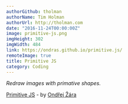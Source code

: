 ```yaml
---
authorGithub: tholman
authorName: Tim Holman
authorUrl: http://tholman.com
date: "2016-11-24T00:00:00Z"
image: primitive-js.png
imgHeight: 302
imgWidth: 484
link: https://ondras.github.io/primitive.js/
remoteImage: true
title: Primitive JS
category: Coding
---
```


_Redraw images with primative shapes._

[Primitive JS](https://ondras.github.io/primitive.js) - by [Ondřej Žára](http://ondras.zarovi.cz/)
